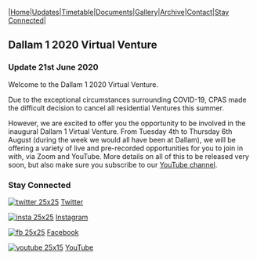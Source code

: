 |[Home](https://dallam1.github.io/)|[Updates](https://dallam1.github.io/updates)|[Timetable](https://dallam1.github.io/timetable)|[Documents](https://dallam1.github.io/documents)|[Gallery](https://dallam1.github.io/gallery)|[Archive](https://dallam1.github.io/archive)|[Contact](https://dallam1.github.io/contact)|[Stay Connected](https://dallam1.github.io/stayconnected)|

## Dallam 1 2020 Virtual Venture

### Update 21st June 2020

Welcome to the Dallam 1 2020 Virtual Venture.

Due to the exceptional circumstances surrounding COVID-19, CPAS made the difficult decision to cancel all residential Ventures this summer.

However, we are excited to offer you the opportunity to be involved in the inaugural Dallam 1 Virtual Venture. From Tuesday 4th to Thursday 6th August (during the week we would all have been at Dallam), we will be offering a variety of live and pre-recorded opportunities for you to join in with, via Zoom and YouTube. More details on all of this to be released very soon, but also make sure you subscribe to our [YouTube channel](https://www.youtube.com/channel/UCtuoiH_Q1N0NPSMMSbiTKbA).

### Stay Connected

[![twitter 25x25](https://user-images.githubusercontent.com/67221785/85921309-5f6dc280-b873-11ea-8e35-a4d313456f00.jpg)](https://twitter.com/dallam1cpas) [Twitter](https://twitter.com/dallam1cpas)

[![insta 25x25](https://user-images.githubusercontent.com/67221785/85921605-3cdca900-b875-11ea-8a66-7f1391c11b5f.jpg)](https://www.instagram.com/dallam1cpas/) [Instagram](https://www.instagram.com/dallam1cpas/)

[![fb 25x25](https://user-images.githubusercontent.com/67221785/85921617-45cd7a80-b875-11ea-9341-fc80910b18e4.jpg)](https://www.facebook.com/groups/dallam1) [Facebook](https://www.facebook.com/groups/dallam1)

[![youtube 25x15](https://user-images.githubusercontent.com/67221785/85921613-4108c680-b875-11ea-884e-26c6b12abd0f.jpg)](https://www.youtube.com/channel/UCtuoiH_Q1N0NPSMMSbiTKbA) [YouTube](https://www.youtube.com/channel/UCtuoiH_Q1N0NPSMMSbiTKbA)




